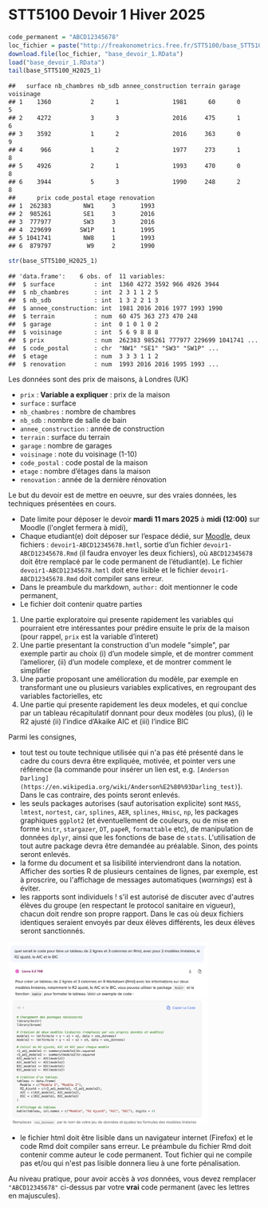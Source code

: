 STT5100 Devoir 1 Hiver 2025
================

``` r
code_permanent = "ABCD12345678"
loc_fichier = paste("http://freakonometrics.free.fr/STT5100/base_STT5100_H2025_Devoir1_",code_permanent,".RData",sep="")
download.file(loc_fichier, "base_devoir_1.RData")
load("base_devoir_1.RData")
tail(base_STT5100_H2025_1)
```

    ##   surface nb_chambres nb_sdb annee_construction terrain garage voisinage
    ## 1    1360           2      1               1981      60      0         5
    ## 2    4272           3      3               2016     475      1         6
    ## 3    3592           1      2               2016     363      0         9
    ## 4     966           1      2               1977     273      1         8
    ## 5    4926           2      1               1993     470      0         8
    ## 6    3944           5      3               1990     248      2         8
    ##      prix code_postal etage renovation
    ## 1  262383         NW1     3       1993
    ## 2  985261         SE1     3       2016
    ## 3  777977         SW3     3       2016
    ## 4  229699        SW1P     1       1995
    ## 5 1041741         NW8     1       1993
    ## 6  879797          W9     2       1990

``` r
str(base_STT5100_H2025_1)
```

    ## 'data.frame':    6 obs. of  11 variables:
    ##  $ surface           : int  1360 4272 3592 966 4926 3944
    ##  $ nb_chambres       : int  2 3 1 1 2 5
    ##  $ nb_sdb            : int  1 3 2 2 1 3
    ##  $ annee_construction: int  1981 2016 2016 1977 1993 1990
    ##  $ terrain           : num  60 475 363 273 470 248
    ##  $ garage            : int  0 1 0 1 0 2
    ##  $ voisinage         : int  5 6 9 8 8 8
    ##  $ prix              : num  262383 985261 777977 229699 1041741 ...
    ##  $ code_postal       : chr  "NW1" "SE1" "SW3" "SW1P" ...
    ##  $ etage             : num  3 3 3 1 1 2
    ##  $ renovation        : num  1993 2016 2016 1995 1993 ...

Les données sont des prix de maisons, à Londres (UK)

- `prix` : **Variable a expliquer** : prix de la maison
- `surface` : surface
- `nb_chambres` : nombre de chambres
- `nb_sdb` : nombre de salle de bain
- `annee_construction` : année de construction
- `terrain` : surface du terrain
- `garage` : nombre de garages
- `voisinage` : note du voisinage (1-10)
- `code_postal` : code postal de la maison
- `etage` : nombre d’étages dans la maison
- `renovation` : année de la dernière rénovation

Le but du devoir est de mettre en oeuvre, sur des vraies données, les techniques présentées en cours.

*   Date limite pour déposer le devoir **mardi 11 mars 2025** à **midi (12:00)** sur Moodle (l'onglet fermera à midi),
*   Chaque etudiant(e) doit déposer sur l’espace dédié, sur [Moodle](https://ena01.uqam.ca/mod/assign/view.php?id=4557039),
    deux fichiers : `devoir1-ABCD12345678.hmtl`, sortie d’un fichier
    `devoir1-ABCD12345678.Rmd` (il faudra envoyer les deux fichiers), où
    `ABCD12345678` doit être remplacé par le code permanent de
    l’étudiant(e). Le fichier `devoir1-ABCD12345678.hmtl` doit etre
    lisible et le fichier `devoir1-ABCD12345678.Rmd` doit compiler sans
    erreur. 
*   Dans le preambule du markdown, `author:` doit mentionner le code
    permanent,
*  Le fichier doit contenir quatre parties

1.  Une partie exploratoire qui presente rapidement les variables qui pourraient etre intéressantes pour prédire ensuite le prix de la maison (pour rappel, `prix` est la variable d’interet)
2.  Une partie presentant la construction d'un modele "simple", par exemple 
    partir au choix (i) d’un modele simple, et de montrer comment
    l’ameliorer, (ii) d’un modele complexe, et de montrer comment le
    simplifier
3.  Une partie proposant une amélioration du modèle, par exemple en transformant une ou plusieurs variables explicatives, en regroupant des variables factorielles, etc
4.  Une partie qui presente rapidement les deux modeles, et qui conclue par un tableau récapitulatif donnant pour deux modèles (ou plus), (i) le R2
    ajusté (ii) l’indice d’Akaike AIC et (iii) l’indice BIC

Parmi les consignes,

* tout test ou toute technique utilisée qui n'a pas été présenté dans le cadre du cours devra être expliquée, motivée, et pointer vers une référence (la commande pour insérer un lien est, e.g. `[Anderson Darling](https://en.wikipedia.org/wiki/Anderson%E2%80%93Darling_test)`). Dans le cas contraire, des points seront enlevés.
* les seuls packages autorises (sauf autorisation explicite) sont `MASS`, `lmtest`, `nortest`, `car`, `splines`, `AER`, `splines`, `Hmisc`, `np`, les packages graphiques `ggplot2` (et éventuellement de couleurs, ou de mise en forme `knitr`, `stargazer`, `DT`, `papeR`, `formattable` etc), de manipulation de données `dplyr`, ainsi que les fonctions de base de `stats`. L'utilisation de tout autre package devra être demandée au préalable. Sinon, des points seront enlevés.
* la forme du document et sa lisibilité interviendront dans la notation. Afficher des sorties R de plusieurs centaines de lignes, par exemple, est à proscrire, ou l'affichage de messages automatiques (*warnings*) est à éviter.
* les rapports sont individuels ! s'il est autorisé de discuter avec d'autres élèves du groupe (en respectant le protocol sanitaire en vigueur), chacun doit rendre son propre rapport. Dans le cas où deux fichiers identiques seraient envoyés par deux élèves différents, les deux élèves seront sanctionnés.

<img src="chat1.png" alt="drawing" width="400" align=right/>

<img src="chat2.png" alt="drawing" width="400" align=right/>

* le fichier html doit être lisible dans un navigateur internet (Firefox) et le code Rmd doit compiler sans erreur. Le préambule du fichier Rmd doit contenir comme auteur le code permanent. Tout fichier qui ne compile pas et/ou qui n'est pas lisible donnera lieu à une forte pénalisation.

Au niveau pratique, pour avoir accès à _vos_ données, vous devez remplacer `"ABCD12345678"` ci-dessus par votre **vrai** code permanent (avec les lettres en majuscules).
